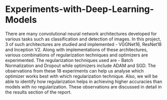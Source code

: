 # Experiments-with-Deep-Learning-Models
There are many convolutional neural network architectures developed for various tasks such as classification and detection of images. In this project, 3 of such architectures are studied and implemented - VGGNet16, ResNet18 and Inception V2. Along with implementations of these architectures, various combinations of regularization techniques and optimizers are experimented. The regularization techniques used are - Batch Normalization and Dropout while optimizers include ADAM and SGD. The observations from these 18 experiments can help us analyse which optimizer works best with which regularization technique. Also, we will be able to identify how regularization helps in achieving higher accuracies than models with no regularization. These observations are discussed in detail in the results section of the report.
